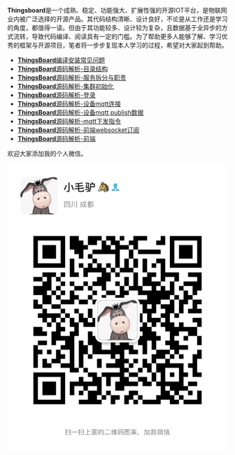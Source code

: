 **Thingsboard**是一个成熟、稳定、功能强大、扩展性强的开源IOT平台，是物联网业内被广泛选择的开源产品。其代码结构清晰、设计良好，不论是从工作还是学习的角度，都值得一读。但由于其功能较多、设计较为复杂，且数据基于全异步的方式流转，导致代码编译、阅读具有一定的门槛。为了帮助更多人能够了解、学习优秀的框架与开源项目，笔者将一步步复现本人学习的过程，希望对大家起到帮助。

- [**ThingsBoard**编译安装常见问题](https://github.com/scybZhangliang/thingsboard_guide/blob/master/thingsboard_install_problems.md)
- [**ThingsBoard**源码解析-目录结构](https://github.com/scybZhangliang/thingsboard_guide/blob/master/thingsboard_source_structure.md)
- [**ThingsBoard**源码解析-服务拆分与职责](https://github.com/scybZhangliang/thingsboard_guide/blob/master/thingsboard_source_structure.md)
- [**ThingsBoard**源码解析-集群初始化](https://github.com/scybZhangliang/thingsboard_guide/blob/master/thingsboard_source_cluster_init.md)
- [**ThingsBoard**源码解析-登录](https://github.com/scybZhangliang/thingsboard_guide/blob/master/thingsboard_source_login.md)
- [**ThingsBoard**源码解析-设备mqtt连接](https://github.com/scybZhangliang/thingsboard_guide/blob/master/thingsboard_source_mqtt_connect.md)
- [**ThingsBoard**源码解析-设备mqtt publish数据](https://github.com/scybZhangliang/thingsboard_guide/blob/master/thingsboard_source_mqtt_publish.md)
- [**ThingsBoard**源码解析-mqtt下发指令](https://github.com/scybZhangliang/thingsboard_guide/blob/master/thingsboard_source_mqtt_rpc.md)
- [**ThingsBoard**源码解析-前端websocket订阅](https://github.com/scybZhangliang/thingsboard_guide/blob/master/thingsboard_source_websocket.md)
- [**ThingsBoard**源码解析-前端](https://github.com/scybZhangliang/thingsboard_guide/blob/master/thingsboard_source_ui.md)

欢迎大家添加我的个人微信。

<img src="https://github.com/scybZhangliang/thingsboard_guide/blob/master/qrcode.jpeg"/>